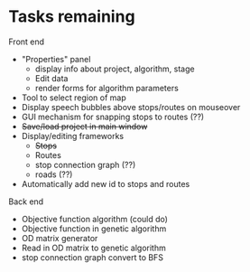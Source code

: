 # Tasks remaining

Front end
+ "Properties" panel
	+ display info about project, algorithm, stage
	+ Edit data
	+ render forms for algorithm parameters
+ Tool to select region of map
+ Display speech bubbles above stops/routes on mouseover
+ GUI mechanism for snapping stops to routes (??)
+ ~~Save/load project in main window~~
+ Display/editing frameworks
	+ ~~Stops~~
	+ Routes
	+ stop connection graph (??)
	+ roads (??)
+ Automatically add new id to stops and routes

Back end
+ Objective function algorithm (could do)
+ Objective function in genetic algorithm
+ OD matrix generator
+ Read in OD matrix to genetic algorithm
+ stop connection graph convert to BFS
